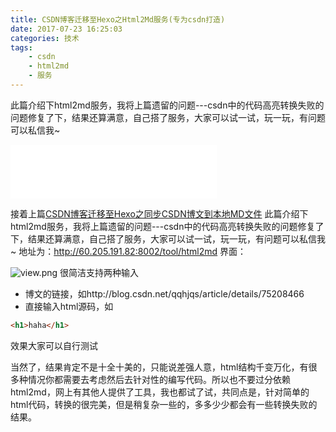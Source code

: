 ```yaml
---
title: CSDN博客迁移至Hexo之Html2Md服务(专为csdn打造)
date: 2017-07-23 16:25:03
categories: 技术
tags:
	- csdn
	- html2md
	- 服务
---
```


此篇介绍下html2md服务，我将上篇遗留的问题---csdn中的代码高亮转换失败的问题修复了下，结果还算满意，自己搭了服务，大家可以试一试，玩一玩，有问题可以私信我~

<!--more-->

<iframe frameborder="no" border="0" marginwidth="0" marginheight="0" width=330 height=86 src="//music.163.com/outchain/player?type=2&id=480768678&auto=1&height=66"></iframe>

接着上篇[CSDN博客迁移至Hexo之同步CSDN博文到本地MD文件](http://www.jianshu.com/p/02ef1a98bf56)
此篇介绍下html2md服务，我将上篇遗留的问题---csdn中的代码高亮转换失败的问题修复了下，结果还算满意，自己搭了服务，大家可以试一试，玩一玩，有问题可以私信我~
地址为：http://60.205.191.82:8002/tool/html2md
界面：

![view.png](http://upload-images.jianshu.io/upload_images/3167229-fae059d5a47e003b.png?imageMogr2/auto-orient/strip%7CimageView2/2/w/1240)
很简洁支持两种输入
- 博文的链接，如http://blog.csdn.net/qqhjqs/article/details/75208466
- 直接输入html源码，如
```html
<h1>haha</h1>
```

效果大家可以自行测试

当然了，结果肯定不是十全十美的，只能说差强人意，html结构千变万化，有很多种情况你都需要去考虑然后去针对性的编写代码。所以也不要过分依赖html2md，网上有其他人提供了工具，我也都试了试，共同点是，针对简单的html代码，转换的很完美，但是稍复杂一些的，多多少少都会有一些转换失败的结果。

